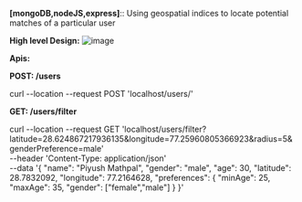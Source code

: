**[mongoDB,nodeJS,express]**:: Using geospatial indices to locate potential matches of a particular user

**High level Design:**
![image](https://github.com/pcm708/tinder_backend/assets/52307892/abb6dc99-ea62-4389-b53e-04520b993c47)

**Apis:**

**POST: /users**

curl --location --request POST 'localhost/users/'

**GET: /users/filter**

curl --location --request GET 'localhost/users/filter?latitude=28.624867217936135&longitude=77.25960805366923&radius=5&genderPreference=male' \
--header 'Content-Type: application/json' \
--data '{
    "name": "Piyush Mathpal",
    "gender": "male",
    "age": 30,
    "latitude": 28.7832092,
    "longitude": 77.2164628,
    "preferences": {
        "minAge": 25,
        "maxAge": 35,
        "gender": ["female","male"]
    }
}'




